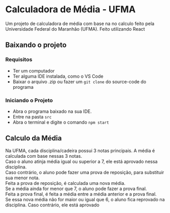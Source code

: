 # Calculadora de Média - UFMA
Um projeto de calculadora de média com base na no calculo feito pela Universidade Federal do Maranhão (UFMA). Feito utilizando React

## Baixando o projeto

### Requisitos
 - Ter um computador
 - Ter alguma IDE instalada, como o VS Code
 - Baixar o arquivo .zip ou fazer um `git clone` do source-code do programa

### Iniciando o Projeto
 - Abra o programa baixado na sua IDE.
 - Entre na pasta `src`
 - Abra o terminal e digite o comando `npm start`

## Calculo da Média
Na UFMA, cada disciplina/cadeira possui 3 notas principais. 
A média é calculada com base nessas 3 notas. <br>
Caso o aluno atinja média igual ou superior a 7, ele está aprovado nessa disciplina. <br>
Caso contrário, o aluno pode fazer uma prova de reposição, para substituir sua menor nota. <br> 
Feita a prova de reposição, é calculada uma nova média. <br>
Se a média ainda for menor que 7, o aluno pode fazer a prova final. <br>
Feita a prova final, é feita a média entre a média anterior e a prova final. <br>
Se essa nova média não for maior ou igual que 6, o aluno fica reprovado na disciplina.
Caso contrário, ele está aprovado





